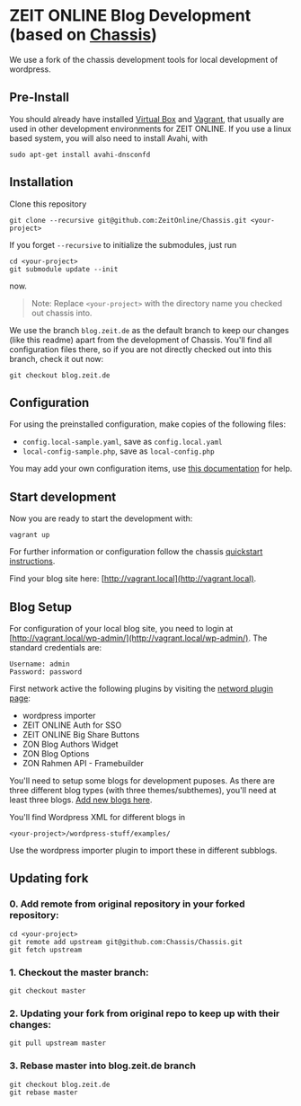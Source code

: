 # ZEIT ONLINE Blog Development (based on [Chassis](http://docs.chassis.io/))

We use a fork of the chassis development tools for local development of wordpress.

## Pre-Install
You should already have installed [Virtual Box](https://www.virtualbox.org/wiki/Downloads) and [Vagrant](http://www.vagrantup.com/downloads.html), that usually are used in other development environments for ZEIT ONLINE. If you use a linux based system, you will also need to install Avahi, with

```
sudo apt-get install avahi-dnsconfd
```

## Installation
Clone this repository

```
git clone --recursive git@github.com:ZeitOnline/Chassis.git <your-project>
```

If you forget `--recursive` to initialize the submodules, just run

```
cd <your-project>
git submodule update --init
```

now.

> Note: Replace `<your-project>` with the directory name you checked out chassis into.

We use the branch `blog.zeit.de` as the default branch to keep our changes (like this readme) apart from the development of Chassis. You'll find all configuration files there, so if you are not directly checked out into this branch, check it out now:

```
git checkout blog.zeit.de
```

## Configuration

For using the preinstalled configuration, make copies of the following files:

- `config.local-sample.yaml`, save as `config.local.yaml`
- `local-config-sample.php`, save as `local-config.php`

You may add your own configuration items, use [this documentation](http://docs.chassis.io/en/latest/config/) for help.

## Start development

Now you are ready to start the development with:

```
vagrant up
```

For further information or configuration follow the chassis [quickstart instructions](http://docs.chassis.io/en/latest/quickstart/).

Find your blog site here: [http://vagrant.local](http://vagrant.local).

## Blog Setup
For configuration of your local blog site, you need to login at [http://vagrant.local/wp-admin/](http://vagrant.local/wp-admin/). The standard credentials are:

```
Username: admin
Password: password
```

First network active the following plugins by visiting the [netword plugin page](http://vagrant.local/wp-admin/network/plugins.php):

- wordpress importer
- ZEIT ONLINE Auth for SSO
- ZEIT ONLINE Big Share Buttons
- ZON Blog Authors Widget
- ZON Blog Options
- ZON Rahmen API - Framebuilder

You'll need to setup some blogs for development puposes. As there are three different blog types (with three themes/subthemes), you'll need at least three blogs. [Add new blogs here](http://vagrant.local/wp-admin/network/site-new.php).

You'll find Wordpress XML for different blogs in

```
<your-project>/wordpress-stuff/examples/
```

Use the wordpress importer plugin to import these in different subblogs.

## Updating fork

### 0. Add remote from original repository in your forked repository: 

    cd <your-project>
    git remote add upstream git@github.com:Chassis/Chassis.git
    git fetch upstream

### 1. Checkout the master branch:

    git checkout master

### 2. Updating your fork from original repo to keep up with their changes:

    git pull upstream master

### 3. Rebase master into blog.zeit.de branch

    git checkout blog.zeit.de
    git rebase master
